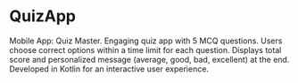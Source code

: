 # QuizApp
Mobile App: Quiz Master. Engaging quiz app with 5 MCQ questions. Users choose correct options within a time limit for each question. Displays total score and personalized message (average, good, bad, excellent) at the end. Developed in Kotlin for an interactive user experience.

